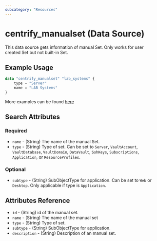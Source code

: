 ```yaml
---
subcategory: "Resources"
---
```


# centrify_manualset (Data Source)

This data source gets information of manual Set. Only works for user created Set but not built-in Set.

## Example Usage

```terraform
data "centrify_manualset" "lab_systems" {
    type = "Server"
    name = "LAB Systems"
}
```

More examples can be found [here](https://github.com/centrify/terraform-provider-centrify/tree/main/examples/centrify_manualset)

## Search Attributes

### Required

- `name` - (String) The name of the manual Set.
- `type` - (String) Type of set. Can be set to `Server`, `VaultAccount`, `VaultDatabase`, `VaultDomain`, `DataVault`, `SshKeys`, `Subscriptions`, `Application`, or `ResourceProfiles`.

### Optional

- `subtype` - (String) SubObjectType for application. Can be set to `Web` or `Desktop`. Only applicable if type is `Application`.

## Attributes Reference

- `id` - (String) id of the manual set.
- `name` - (String) The name of the manual set
- `type` - (String) Type of set.
- `subtype` - (String) SubObjectType for application.
- `description` - (String) Description of an manual set.
